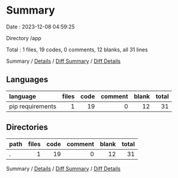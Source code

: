 # Summary

Date : 2023-12-08 04:59:25

Directory /app

Total : 1 files,  19 codes, 0 comments, 12 blanks, all 31 lines

Summary / [Details](details.md) / [Diff Summary](diff.md) / [Diff Details](diff-details.md)

## Languages
| language | files | code | comment | blank | total |
| :--- | ---: | ---: | ---: | ---: | ---: |
| pip requirements | 1 | 19 | 0 | 12 | 31 |

## Directories
| path | files | code | comment | blank | total |
| :--- | ---: | ---: | ---: | ---: | ---: |
| . | 1 | 19 | 0 | 12 | 31 |

Summary / [Details](details.md) / [Diff Summary](diff.md) / [Diff Details](diff-details.md)